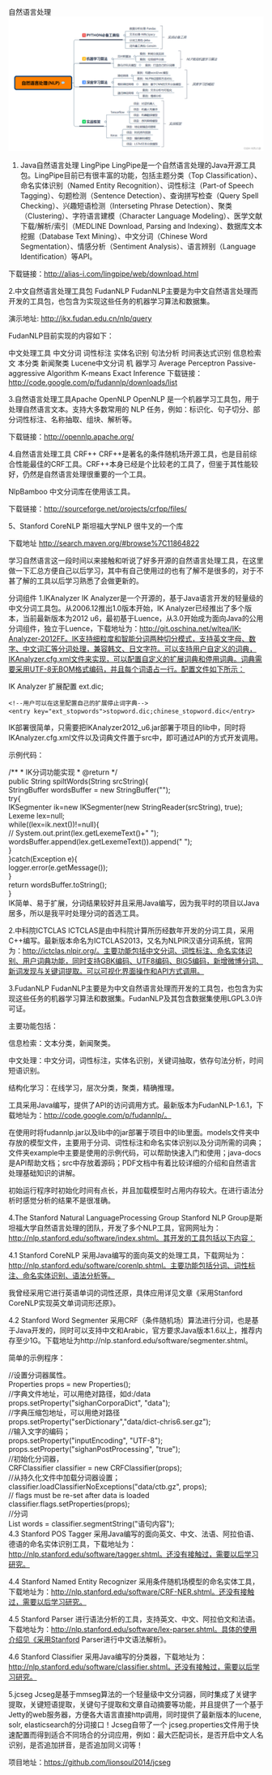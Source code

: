 自然语言处理
![](自然语言处理.png)
1. Java自然语言处理 LingPipe
LingPipe是一个自然语言处理的Java开源工具包。LingPipe目前已有很丰富的功能，包括主题分类（Top Classification）、命名实体识别（Named Entity Recognition）、词性标注（Part-of Speech Tagging）、句题检测（Sentence Detection）、查询拼写检查（Query Spell Checking）、兴趣短语检测（Interseting Phrase Detection）、聚类（Clustering）、字符语言建模（Character Language Modeling）、医学文献下载/解析/索引（MEDLINE Download, Parsing and Indexing）、数据库文本挖掘（Database Text Mining）、中文分词（Chinese Word Segmentation）、情感分析（Sentiment Analysis）、语言辨别（Language Identification）等API。

下载链接：http://alias-i.com/lingpipe/web/download.html

2.中文自然语言处理工具包 FudanNLP
FudanNLP主要是为中文自然语言处理而开发的工具包，也包含为实现这些任务的机器学习算法和数据集。

演示地址: http://jkx.fudan.edu.cn/nlp/query

FudanNLP目前实现的内容如下：

中文处理工具
中文分词
词性标注
实体名识别
句法分析
时间表达式识别
信息检索
文 本分类
新闻聚类
Lucene中文分词
机 器学习
Average Perceptron
Passive-aggressive Algorithm
K-means
Exact Inference
下载链接：http://code.google.com/p/fudannlp/downloads/list

 3.自然语言处理工具Apache OpenNLP
OpenNLP 是一个机器学习工具包，用于处理自然语言文本。支持大多数常用的 NLP 任务，例如：标识化、句子切分、部分词性标注、名称抽取、组块、解析等。

下载链接：http://opennlp.apache.org/

 4.自然语言处理工具 CRF++
 CRF++是著名的条件随机场开源工具，也是目前综合性能最佳的CRF工具。CRF++本身已经是个比较老的工具了，但鉴于其性能较好，仍然是自然语言处理很重要的一个工具。

NlpBamboo 中文分词库在使用该工具。

下载链接：http://sourceforge.net/projects/crfpp/files/

 5、Stanford CoreNLP 斯坦福大学NLP
很牛叉的一个库

下载地址 http://search.maven.org/#browse%7C11864822

学习自然语言这一段时间以来接触和听说了好多开源的自然语言处理工具，在这里做一下汇总方便自己以后学习，其中有自己使用过的也有了解不是很多的，对于不甚了解的工具以后学习熟悉了会做更新的。

分词组件
1.IKAnalyzer
IK Analyzer是一个开源的，基于Java语言开发的轻量级的中文分词工具包。从2006.12推出1.0版本开始，IK Analyzer已经推出了多个版本，当前最新版本为2012 u6，最初基于Luence，从3.0开始成为面向Java的公用分词组件，独立于Luence，下载地址为：http://git.oschina.net/wltea/IK-Analyzer-2012FF。IK支持细粒度和智能分词两种切分模式，支持英文字母、数字、中文词汇等分词处理，兼容韩文、日文字符。可以支持用户自定义的词典，IKAnalyzer.cfg.xml文件来实现，可以配置自定义的扩展词典和停用词典。词典需要采用UTF-8无BOM格式编码，并且每个词语占一行。配置文件如下所示：

<properties>    
    <comment>IK Analyzer 扩展配置</comment>  
    <!--用户可以在这里配置自己的扩展字典-->   
    <entry key="ext_dict">ext.dic;</entry>   
      
    <!--用户可以在这里配置自己的扩展停止词字典-->  
    <entry key="ext_stopwords">stopword.dic;chinese_stopword.dic</entry>   
      
</properties>  
IK部署很简单，只需要把IKAnalyzer2012_u6.jar部署于项目的lib中，同时将IKAnalyzer.cfg.xml文件以及词典文件置于src中，即可通过API的方式开发调用。

示例代码：

/** 
     * IK分词功能实现 
     * @return 
     */  
    public String spiltWords(String srcString){  
        StringBuffer wordsBuffer = new StringBuffer("");  
        try{  
            IKSegmenter ik=new IKSegmenter(new StringReader(srcString), true);    
            Lexeme lex=null;    
            while((lex=ik.next())!=null){    
//              System.out.print(lex.getLexemeText()+" ");  
                wordsBuffer.append(lex.getLexemeText()).append(" ");  
            }  
        }catch(Exception e){  
            logger.error(e.getMessage());  
        }  
        return wordsBuffer.toString();  
    }  
IK简单、易于扩展，分词结果较好并且采用Java编写，因为我平时的项目以Java居多，所以是我平时处理分词的首选工具。

2.中科院ICTCLAS
ICTCLAS是由中科院计算所历经数年开发的分词工具，采用C++编写。最新版本命名为ICTCLAS2013，又名为NLPIR汉语分词系统，官网为：http://ictclas.nlpir.org/。主要功能包括中文分词、词性标注、命名实体识别、用户词典功能，同时支持GBK编码、UTF8编码、BIG5编码，新增微博分词、新词发现与关键词提取。可以可视化界面操作和API方式调用。

3.FudanNLP
FudanNLP主要是为中文自然语言处理而开发的工具包，也包含为实现这些任务的机器学习算法和数据集。FudanNLP及其包含数据集使用LGPL3.0许可证。

主要功能包括：

信息检索：文本分类，新闻聚类。

中文处理：中文分词，词性标注，实体名识别，关键词抽取，依存句法分析，时间短语识别。

结构化学习：在线学习，层次分类，聚类，精确推理。

工具采用Java编写，提供了API的访问调用方式。最新版本为FudanNLP-1.6.1，下载地址为：http://code.google.com/p/fudannlp/。

在使用时将fudannlp.jar以及lib中的jar部署于项目中的lib里面。models文件夹中存放的模型文件，主要用于分词、词性标注和命名实体识别以及分词所需的词典；文件夹example中主要是使用的示例代码，可以帮助快速入门和使用；java-docs是API帮助文档；src中存放着源码；PDF文档中有着比较详细的介绍和自然语言处理基础知识的讲解。

初始运行程序时初始化时间有点长，并且加载模型时占用内存较大。在进行语法分析时感觉分析的结果不是很准确。

4.The Stanford Natural LanguageProcessing Group
Stanford NLP Group是斯坦福大学自然语言处理的团队，开发了多个NLP工具，官网网址为：http://nlp.stanford.edu/software/index.shtml。其开发的工具包括以下内容：

4.1 Stanford CoreNLP
采用Java编写的面向英文的处理工具，下载网址为：http://nlp.stanford.edu/software/corenlp.shtml。主要功能包括分词、词性标注、命名实体识别、语法分析等。

我曾经采用它进行英语单词的词性还原，具体应用详见文章《采用Stanford CoreNLP实现英文单词词形还原》。

4.2 Stanford Word Segmenter
采用CRF（条件随机场）算法进行分词，也是基于Java开发的，同时可以支持中文和Arabic，官方要求Java版本1.6以上，推荐内存至少1G。下载地址为http://nlp.stanford.edu/software/segmenter.shtml。

简单的示例程序：

//设置分词器属性。  
   Properties props = new Properties();  
//字典文件地址，可以用绝对路径，如d:/data  
   props.setProperty("sighanCorporaDict", "data");  
//字典压缩包地址，可以用绝对路径  
   props.setProperty("serDictionary","data/dict-chris6.ser.gz");  
//输入文字的编码；  
   props.setProperty("inputEncoding", "UTF-8");  
   props.setProperty("sighanPostProcessing", "true");  
//初始化分词器，  
   CRFClassifier classifier = new CRFClassifier(props);  
//从持久化文件中加载分词器设置；  
   classifier.loadClassifierNoExceptions("data/ctb.gz", props);  
   // flags must be re-set after data is loaded  
   classifier.flags.setProperties(props);  
//分词  
   List words = classifier.segmentString("语句内容");  
4.3 Stanford POS Tagger
采用Java编写的面向英文、中文、法语、阿拉伯语、德语的命名实体识别工具，下载地址为：http://nlp.stanford.edu/software/tagger.shtml。还没有接触过，需要以后学习研究。

4.4 Stanford Named Entity Recognizer
采用条件随机场模型的命名实体工具，下载地址为：http://nlp.stanford.edu/software/CRF-NER.shtml。还没有接触过，需要以后学习研究。

4.5 Stanford Parser
进行语法分析的工具，支持英文、中文、阿拉伯文和法语。下载地址为：http://nlp.stanford.edu/software/lex-parser.shtml。具体的使用介绍见《采用Stanford Parser进行中文语法解析》。

4.6 Stanford Classifier
 采用Java编写的分类器，下载地址为：http://nlp.stanford.edu/software/classifier.shtml。还没有接触过，需要以后学习研究。

5.jcseg
Jcseg是基于mmseg算法的一个轻量级中文分词器，同时集成了关键字提取，关键短语提取，关键句子提取和文章自动摘要等功能，并且提供了一个基于Jetty的web服务器，方便各大语言直接http调用，同时提供了最新版本的lucene, solr, elasticsearch的分词接口！Jcseg自带了一个 jcseg.properties文件用于快速配置而得到适合不同场合的分词应用，例如：最大匹配词长，是否开启中文人名识别，是否追加拼音，是否追加同义词等！

项目地址：https://github.com/lionsoul2014/jcseg 
